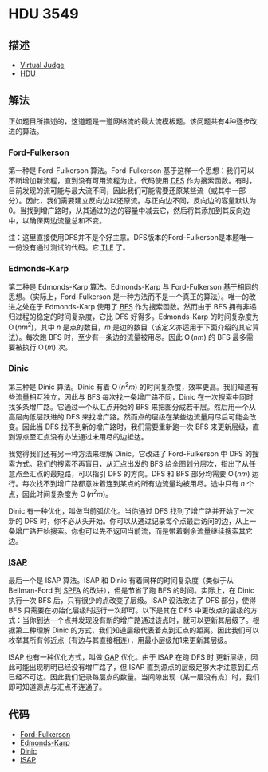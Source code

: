 # HDU 3549

## 描述

- [Virtual Judge](https://vjudge.net/problem/HDU-3549)
- [HDU](http://acm.hdu.edu.cn/showproblem.php?pid=3549)

## 解法

正如题目所描述的，这道题是一道网络流的最大流模板题。该问题共有4种逐步改进的算法。

### Ford-Fulkerson

第一种是 Ford-Fulkerson 算法。Ford-Fulkerson 基于这样一个思想：我们可以不断增加新流程，直到没有可用流程为止。代码使用 <abbr title="深度优先搜索">DFS</abbr> 作为搜索函数。有时，目前发现的流可能与最大流不同，因此我们可能需要还原某些流（或其中一部分）。因此，我们需要建立反向边以还原流。与正向边不同，反向边的容量默认为 $0$。当找到增广路时，从其通过的边的容量中减去它，然后将其添加到其反向边中，以确保两边流量总和不变。

注：这里直接使用DFS并不是个好主意。DFS版本的Ford-Fulkerson是本题唯一一份没有通过测试的代码。它 <abbr title="超出时间限制">TLE</abbr> 了。

### Edmonds-Karp

第二种是 Edmonds-Karp 算法。Edmonds-Karp 与 Ford-Fulkerson 基于相同的思想。（实际上，Ford-Fulkerson 是一种方法而不是一个真正的算法）。唯一的改进之处在于 Edmonds-Karp 使用了 <abbr title="广度优先搜索">BFS</abbr> 作为搜索函数。然而由于 BFS 拥有非递归过程的稳定的时间复杂度，它比 DFS 好得多。Edmonds-Karp 的时间复杂度为 $\operatorname{O}(n m^2)$，其中 $n$ 是点的数目，$m$ 是边的数目（该定义亦适用于下面介绍的其它算法）。每次跑 BFS 时，至少有一条边的流量被用尽。因此 $\operatorname{O}(n m)$ 的 BFS 最多需要被执行 $\operatorname{O}(m)$ 次。

### Dinic

第三种是 Dinic 算法。Dinic 有着 $\operatorname{O}(n^2m)$ 的时间复杂度，效率更高。我们知道有些流量相互独立，因此与 BFS 每次找一条增广路不同，Dinic 在一次搜索中同时找多条增广路。它通过一个从汇点开始的 BFS 来把图分成若干层。然后用一个从高层向低层跃进的 DFS 来找增广路。然而点的层级在某些边流量用尽后可能会改变。因此当 DFS 找不到新的增广路时，我们需要重新跑一次 BFS 来更新层级，直到源点至汇点没有办法通过未用尽的边抵达。

我觉得我们还有另一种方法来理解 Dinic。它改进了 Ford-Fulkerson 中 DFS 的搜索方式。我们的搜索不再盲目，从汇点出发的 BFS 给全图划分层次，指出了从任意点至汇点的最短路，可以指引 DFS 的方向。DFS 和 BFS 部分均需要 $\operatorname{O}(n m)$ 运行。每次找不到增广路都意味着连到某点的所有边流量均被用尽。途中只有 $n$ 个点，因此时间复杂度为 $\operatorname{O}(n^2m)$。

Dinic 有一种优化，叫做当前弧优化。当你通过 DFS 找到了增广路并开始了一次新的 DFS 时，你不必从头开始。你可以从通过记录每个点最后访问的边，从上一条增广路开始搜索。你也可以先不返回当前流，而是带着剩余流量继续搜索其它边。

### <abbr title="改进版最短增广路">ISAP</abbr>

最后一个是 ISAP 算法。ISAP 和 Dinic 有着同样的时间复杂度（类似于从 Bellman-Ford 到 <abbr title="更快的最短路算法">SPFA</abbr> 的改进），但是节省了跑 BFS 的时间。实际上，在 Dinic 执行一次 BFS 后，只有很少的点改变了层级。ISAP 设法改进了 DFS 部分，使得 BFS 只需要在初始化层级时运行一次即可。以下是其在 DFS 中更改点的层级的方式：当你到达一个点并发现没有新的增广路通过该点时，就可以更新其层级了。根据第二种理解 Dinic 的方式，我们知道层级代表着点到汇点的距离。因此我们可以枚举其所有邻近点（有边与其直接相连），用最小层级加1来更新其层级。

ISAP 也有一种优化方式，叫做 <abbr title="间隙">GAP</abbr> 优化。由于 ISAP 在跑 DFS 时 更新层级，因此可能出现明明已经没有增广路了，但 ISAP 直到源点的层级足够大才注意到汇点已经不可达。因此我们记录每层点的数量。当间隙出现（某一层没有点）时，我们即可知道源点与汇点不连通了。

## 代码

- [Ford-Fulkerson](HDU.3549.0.cpp)
- [Edmonds-Karp](HDU.3549.1.cpp)
- [Dinic](HDU.3549.2.cpp)
- [ISAP](HDU.3549.3.cpp)
